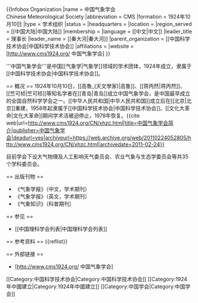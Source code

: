 {{Infobox Organization
|name             = 中国气象学会<br/>Chinese Meteorological Society
|abbreviation     = CMS
|formation        = 1924年10月10日
|type             = 学术组织
|status           = 
|headquarters     = 
|location         = <!-- 组织所在地 -->
|region_served    = [[中国大陆|中国大陆]]
|membership       = <!-- 成员资格（如：个人成员，团体成员等） -->
|language         = [[中文|中文]]
|leader_title     = 理事长
|leader_name      = [[秦大河|秦大河]]
|parent_organization = [[中国科学技术协会|中国科学技术协会]]
|affiliations     = <!-- 附属或分支组织 -->
|website          = [http://www.cms1924.org/ 中国气象学会]
}}

'''中国气象学会'''是中国[[气象学|气象学]]领域的学术团体，1924年成立，隶属于[[中国科学技术协会|中国科学技术协会]]。

== 概况 ==
1924年10月10日，[[高魯_(天文學家)|高鲁]]、[[蒋丙然|蒋丙然]]、[[竺可桢|竺可桢]]等知名学者在[[青岛|青岛]]成立中国气象学会，是中国最早成立的全国自然科学学会之一。[[中华人民共和国|中华人民共和国]]成立后在[[北京|北京]]重建，1958年起隶属于[[中国科学技术协会|中国科学技术协会]]。[[文化大革命|文化大革命]]期间学术活被迫停止，1978年恢复。<ref>{{cite web|url=http://www.cms1924.org/CN/xhzc.html|title=中国气象学会简介|publisher=中国气象学会|deadurl=yes|archiveurl=https://web.archive.org/web/20110224052805/http://www.cms1924.org/CN/xhzc.html|archivedate=2011-02-24}}</ref>

目前学会下设大气物理及人工影响天气委员会、农业气象与生态学委员会等共35个学科委员会。

== 出版刊物 ==
* 《气象学报》（中文，学术期刊）
* 《气象学报》（英文，学术期刊）
* 《气象知识》（科普期刊）

== 参见 ==
* [[中国理科学会列表|中国理科学会列表]]

== 参考资料 ==
{{reflist}}

== 外部链接 ==
* [http://www.cms1924.org/ 中国气象学会]

[[Category:中国科学技术协会|Category:中国科学技术协会]]
[[Category:1924年中國建立|Category:1924年中國建立]]
[[Category:中国学会|Category:中国学会]]